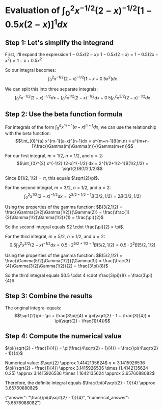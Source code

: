 # Evaluation of $\int_{0}^{2} x^{-1/2} (2-x)^{-1/2} [1-0.5x(2-x)]^{1} dx$

## Step 1: Let's simplify the integrand

First, I'll expand the expression $1-0.5x(2-x)$:
$1-0.5x(2-x) = 1-0.5(2x-x^2) = 1-x+0.5x^2$

So our integral becomes:
$$\int_{0}^{2} x^{-1/2} (2-x)^{-1/2} [1-x+0.5x^2] dx$$

We can split this into three separate integrals:
$$\int_{0}^{2} x^{-1/2} (2-x)^{-1/2} dx - \int_{0}^{2} x^{1/2} (2-x)^{-1/2} dx + 0.5\int_{0}^{2} x^{3/2} (2-x)^{-1/2} dx$$

## Step 2: Use the beta function formula

For integrals of the form $\int_{0}^{a} x^{m-1}(a-x)^{n-1}dx$, we can use the relationship with the beta function:
$$\int_{0}^{a} x^{m-1}(a-x)^{n-1}dx = a^{m+n-1}B(m,n) = a^{m+n-1}\frac{\Gamma(m)\Gamma(n)}{\Gamma(m+n)}$$

For our first integral, $m=1/2$, $n=1/2$, and $a=2$:
$$\int_{0}^{2} x^{-1/2} (2-x)^{-1/2} dx = 2^{1/2+1/2-1}B(1/2,1/2) = \sqrt{2}B(1/2,1/2)$$

Since $B(1/2,1/2) = \pi$, this equals $\sqrt{2}\pi$.

For the second integral, $m=3/2$, $n=1/2$, and $a=2$:
$$\int_{0}^{2} x^{1/2} (2-x)^{-1/2} dx = 2^{3/2+1/2-1}B(3/2,1/2) = 2B(3/2,1/2)$$

Using the properties of the gamma function: $B(3/2,1/2) = \frac{\Gamma(3/2)\Gamma(1/2)}{\Gamma(2)} = \frac{\frac{1}{2}\Gamma(1/2)\Gamma(1/2)}{1} = \frac{\pi}{2}$

So the second integral equals $2 \cdot \frac{\pi}{2} = \pi$.

For the third integral, $m=5/2$, $n=1/2$, and $a=2$:
$$0.5\int_{0}^{2} x^{3/2} (2-x)^{-1/2} dx = 0.5 \cdot 2^{5/2+1/2-1}B(5/2,1/2) = 0.5 \cdot 2^2 B(5/2,1/2)$$

Using the properties of the gamma function: $B(5/2,1/2) = \frac{\Gamma(5/2)\Gamma(1/2)}{\Gamma(3)} = \frac{\frac{3}{4}\Gamma(3/2)\Gamma(1/2)}{2} = \frac{3\pi}{8}$

So the third integral equals $0.5 \cdot 4 \cdot \frac{3\pi}{8} = \frac{3\pi}{4}$.

## Step 3: Combine the results

The original integral equals:
$$\sqrt{2}\pi - \pi + \frac{3\pi}{4} = \pi(\sqrt{2} - 1 + \frac{3}{4}) = \pi(\sqrt{2} - \frac{1}{4})$$

## Step 4: Compute the numerical value

$\pi(\sqrt{2} - \frac{1}{4}) = \pi(\frac{4\sqrt{2} - 1}{4}) = \frac{\pi(4\sqrt{2} - 1)}{4}$

Numerical value: 
$\sqrt{2} \approx 1.4142135624$
$\pi \approx 3.1415926536$
$\pi(\sqrt{2} - \frac{1}{4}) \approx 3.1415926536 \times (1.4142135624 - 0.25) \approx 3.1415926536 \times 1.1642135624 \approx 3.6576088082$

Therefore, the definite integral equals $\frac{\pi(4\sqrt{2} - 1)}{4} \approx 3.6576088082$

{"answer": "\\frac{\\pi(4\\sqrt{2} - 1)}{4}", "numerical_answer": "3.6576088082"}